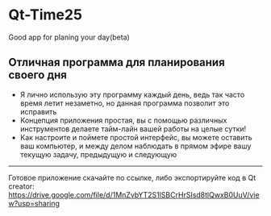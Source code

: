 # Qt-Time25
Good app for planing your day(beta)
## Отличная программа для планирования своего дня
- Я лично использую эту программу каждый день, ведь так часто время летит незаметно, но данная программа позволит это исправить
- Концепция приложения простая, вы с помощью различных инструментов делаете тайм-лайн вашей работы на целые сутки! 
- Как настроите и поймете простой интерфейс, вы можете оставить ваш компьютер, и между делом наблюдать в прямом эфире вашу текущую задачу, предыдущую и следующую
-----------
Готовое приложение скачайте по ссылке, либо экспортируйте код в Qt creator: https://drive.google.com/file/d/1MnZvbYT2S1lSBCrHrSIsd8tlQwxB0UuV/view?usp=sharing
